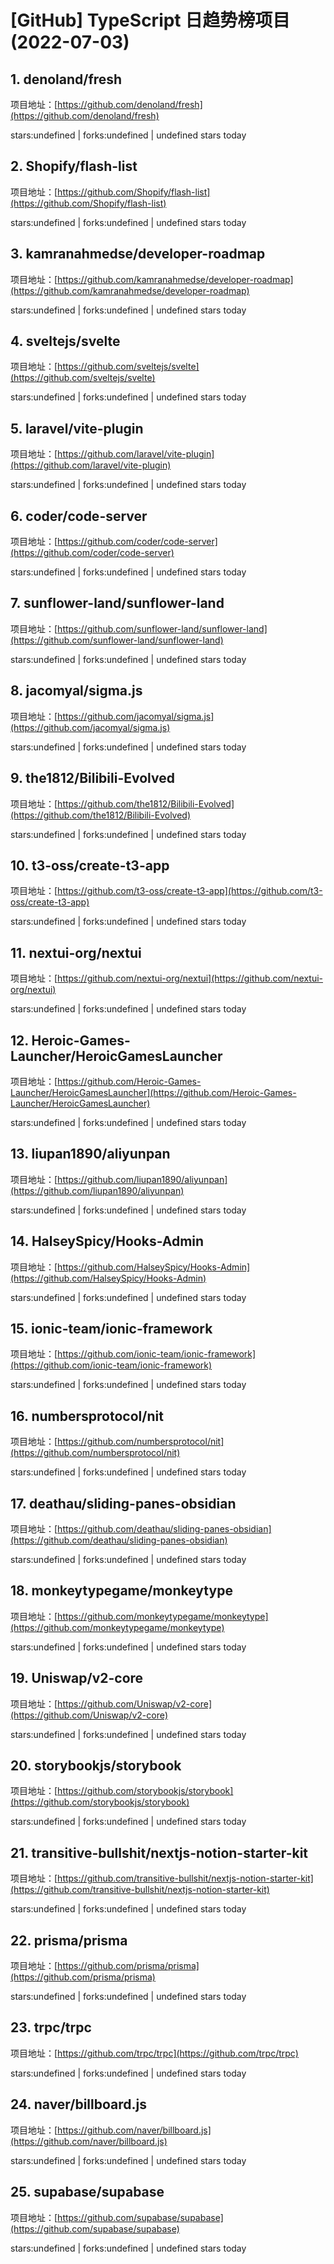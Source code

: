 # [GitHub] TypeScript 日趋势榜项目(2022-07-03)

## 1. denoland/fresh 

项目地址：[https://github.com/denoland/fresh](https://github.com/denoland/fresh)

stars:undefined | forks:undefined | undefined stars today 



## 2. Shopify/flash-list 

项目地址：[https://github.com/Shopify/flash-list](https://github.com/Shopify/flash-list)

stars:undefined | forks:undefined | undefined stars today 



## 3. kamranahmedse/developer-roadmap 

项目地址：[https://github.com/kamranahmedse/developer-roadmap](https://github.com/kamranahmedse/developer-roadmap)

stars:undefined | forks:undefined | undefined stars today 



## 4. sveltejs/svelte 

项目地址：[https://github.com/sveltejs/svelte](https://github.com/sveltejs/svelte)

stars:undefined | forks:undefined | undefined stars today 



## 5. laravel/vite-plugin 

项目地址：[https://github.com/laravel/vite-plugin](https://github.com/laravel/vite-plugin)

stars:undefined | forks:undefined | undefined stars today 



## 6. coder/code-server 

项目地址：[https://github.com/coder/code-server](https://github.com/coder/code-server)

stars:undefined | forks:undefined | undefined stars today 



## 7. sunflower-land/sunflower-land 

项目地址：[https://github.com/sunflower-land/sunflower-land](https://github.com/sunflower-land/sunflower-land)

stars:undefined | forks:undefined | undefined stars today 



## 8. jacomyal/sigma.js 

项目地址：[https://github.com/jacomyal/sigma.js](https://github.com/jacomyal/sigma.js)

stars:undefined | forks:undefined | undefined stars today 



## 9. the1812/Bilibili-Evolved 

项目地址：[https://github.com/the1812/Bilibili-Evolved](https://github.com/the1812/Bilibili-Evolved)

stars:undefined | forks:undefined | undefined stars today 



## 10. t3-oss/create-t3-app 

项目地址：[https://github.com/t3-oss/create-t3-app](https://github.com/t3-oss/create-t3-app)

stars:undefined | forks:undefined | undefined stars today 



## 11. nextui-org/nextui 

项目地址：[https://github.com/nextui-org/nextui](https://github.com/nextui-org/nextui)

stars:undefined | forks:undefined | undefined stars today 



## 12. Heroic-Games-Launcher/HeroicGamesLauncher 

项目地址：[https://github.com/Heroic-Games-Launcher/HeroicGamesLauncher](https://github.com/Heroic-Games-Launcher/HeroicGamesLauncher)

stars:undefined | forks:undefined | undefined stars today 



## 13. liupan1890/aliyunpan 

项目地址：[https://github.com/liupan1890/aliyunpan](https://github.com/liupan1890/aliyunpan)

stars:undefined | forks:undefined | undefined stars today 



## 14. HalseySpicy/Hooks-Admin 

项目地址：[https://github.com/HalseySpicy/Hooks-Admin](https://github.com/HalseySpicy/Hooks-Admin)

stars:undefined | forks:undefined | undefined stars today 



## 15. ionic-team/ionic-framework 

项目地址：[https://github.com/ionic-team/ionic-framework](https://github.com/ionic-team/ionic-framework)

stars:undefined | forks:undefined | undefined stars today 



## 16. numbersprotocol/nit 

项目地址：[https://github.com/numbersprotocol/nit](https://github.com/numbersprotocol/nit)

stars:undefined | forks:undefined | undefined stars today 



## 17. deathau/sliding-panes-obsidian 

项目地址：[https://github.com/deathau/sliding-panes-obsidian](https://github.com/deathau/sliding-panes-obsidian)

stars:undefined | forks:undefined | undefined stars today 



## 18. monkeytypegame/monkeytype 

项目地址：[https://github.com/monkeytypegame/monkeytype](https://github.com/monkeytypegame/monkeytype)

stars:undefined | forks:undefined | undefined stars today 



## 19. Uniswap/v2-core 

项目地址：[https://github.com/Uniswap/v2-core](https://github.com/Uniswap/v2-core)

stars:undefined | forks:undefined | undefined stars today 



## 20. storybookjs/storybook 

项目地址：[https://github.com/storybookjs/storybook](https://github.com/storybookjs/storybook)

stars:undefined | forks:undefined | undefined stars today 



## 21. transitive-bullshit/nextjs-notion-starter-kit 

项目地址：[https://github.com/transitive-bullshit/nextjs-notion-starter-kit](https://github.com/transitive-bullshit/nextjs-notion-starter-kit)

stars:undefined | forks:undefined | undefined stars today 



## 22. prisma/prisma 

项目地址：[https://github.com/prisma/prisma](https://github.com/prisma/prisma)

stars:undefined | forks:undefined | undefined stars today 



## 23. trpc/trpc 

项目地址：[https://github.com/trpc/trpc](https://github.com/trpc/trpc)

stars:undefined | forks:undefined | undefined stars today 



## 24. naver/billboard.js 

项目地址：[https://github.com/naver/billboard.js](https://github.com/naver/billboard.js)

stars:undefined | forks:undefined | undefined stars today 



## 25. supabase/supabase 

项目地址：[https://github.com/supabase/supabase](https://github.com/supabase/supabase)

stars:undefined | forks:undefined | undefined stars today 



